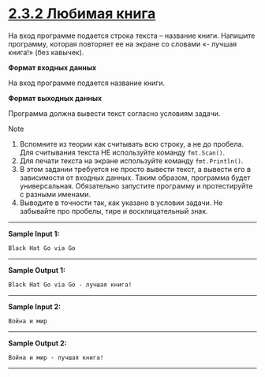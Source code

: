 # [2.3.2 Любимая книга](https://stepik.org/lesson/917013/step/8?unit=922792)

На вход программе подается строка текста – название книги. Напишите программу, которая повторяет ее на экране со словами «- лучшая книга!» (без кавычек).

**Формат входных данных**

На вход программе подается название книги.

**Формат выходных данных**

Программа должна вывести текст согласно условиям задачи.

 

>[!Note]
>1. Вспомните из теории как считывать всю строку, а не до пробела. Для считывания текста НЕ используйте команду `fmt.Scan()`.
>2. Для печати текста на экране используйте команду `fmt.Println()`.
> 3. В этом задании требуется не просто вывести текст, а вывести его в зависимости от входных данных. Таким образом, программа будет универсальная. Обязательно запустите программу и протестируйте с разными именами.
> 4. Выводите в точности так, как указано в условии задачи. Не забывайте про пробелы, тире и восклицательный знак.

___
**Sample Input 1:**

`Black Hat Go via Go`
___
**Sample Output 1:**

`Black Hat Go via Go - лучшая книга!`
___
**Sample Input 2:**

`Война и мир`
___
**Sample Output 2:**

`Война и мир - лучшая книга!`
___